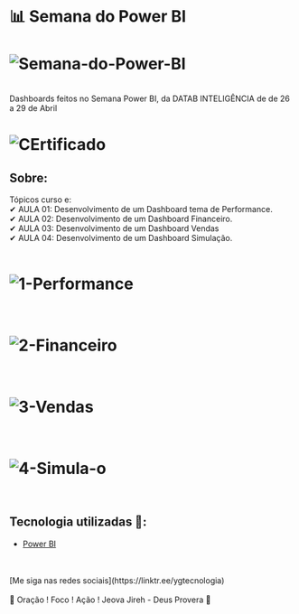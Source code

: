 # 📊  Semana do Power BI

<h1>
   <img src="https://i.ibb.co/BTJY3SM/Semana-do-Power-BI.png" alt="Semana-do-Power-BI" border="0">
</h1>
<br>
Dashboards feitos no Semana Power BI, da DATAB INTELIGÊNCIA de de 26 a 29 de Abril
<br>
<h1>
  <img src="https://i.ibb.co/Fq5RFnr/CErtificado.png" alt="CErtificado" border="0">
</h1>

## Sobre: 

Tópicos curso e:<br>
✔ AULA 01: Desenvolvimento de um Dashboard tema de Performance. <br>
✔ AULA 02: Desenvolvimento de um Dashboard Financeiro.<br>
✔ AULA 03: Desenvolvimento de um Dashboard Vendas<br>
✔ AULA 04: Desenvolvimento de um Dashboard Simulação.<br>
<br>

<h1>
   <img src="https://i.ibb.co/gDDX4mb/1-Performance.jpg" alt="1-Performance" border="0">
</h1>
<br>
<h1>
   <img src="https://i.ibb.co/C89gxgZ/2-Financeiro.png" alt="2-Financeiro" border="0">
</h1>
<br>
<h1>
   <img src="https://i.ibb.co/dGcJf6x/3-Vendas.png" alt="3-Vendas" border="0">
</h1>
<br>
<h1>
   <img src="https://i.ibb.co/0fKvG7c/4-Simula-o.png" alt="4-Simula-o" border="0">
</h1>
<br>

## Tecnologia utilizadas 🚀:

* <a href="https://pt.wikipedia.org/wiki/Power_BI">Power BI</a> 

<br>
<br>
[Me siga nas redes sociais](https://linktr.ee/ygtecnologia)
<br>
<br> 
🙏 Oração ! Foco ! Ação ! Jeova Jireh - Deus Provera 🙏  
